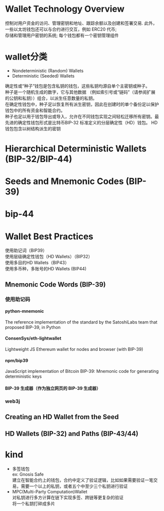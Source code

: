 # Wallet Technology Overview
控制对用户资金的访问、管理密钥和地址、跟踪余额以及创建和签署交易. 此外，一些以太坊钱包还可以与合约进行交互，例如 ERC20 代币;   
存储和管理用户密钥的系统; 每个钱包都有一个密钥管理组件

# wallet分类
* Nondeterministic (Random) Wallets  
* Deterministic (Seeded) Wallets
  
确定性或“种子”钱包是包含私钥的钱包，这些私钥均源自单个主密钥或种子。  
种子是一个随机生成的数字，它与其他数据 （例如索引号或“链码”（请参阅扩展的公钥和私钥））组合，以派生任意数量的私钥。  
在确定性钱包中，种子足以恢复所有派生密钥，因此在创建时的单个备份足以保护钱包中的所有资金和智能合约。  
种子也足以用于钱包导出或导入，允许在不同钱包实现之间轻松迁移所有密钥。最先进的确定性钱包形式是比特币BIP-32 标准定义的分层确定性（HD）钱包。
HD 钱包包含以树结构派生的密钥
# Hierarchical Deterministic Wallets (BIP-32/BIP-44)
# Seeds and Mnemonic Codes (BIP-39)
# bip-44
# Wallet Best Practices
使用助记词（BIP39）   
使用层级确定性钱包（HD Wallets）（BIP32）   
使用多目的HD Wallets（BIP43）   
使用多币种，多账号的HD Wallets (BIP44)
## Mnemonic Code Words (BIP-39)
### 使用助记码
#### python-mnemonic
The reference implementation of the standard by the SatoshiLabs team that proposed BIP-39, in Python
#### ConsenSys/eth-lightwallet
Lightweight JS Ethereum wallet for nodes and browser (with BIP-39)
#### npm/bip39
JavaScript implementation of Bitcoin BIP-39: Mnemonic code for generating deterministic keys
#### BIP-39 生成器（作为独立网页的 BIP-39 生成器）
### web3j
## Creating an HD Wallet from the Seed
## HD Wallets (BIP-32) and Paths (BIP-43/44)
# kind
* 多签钱包  
ex: Gnosis Safe  
建立在智能合约上的钱包，合约中定义了验证逻辑，比如如果需要验证一笔交易，需要一个以上的私钥，或者五个中至少三个私钥进行验证
* MPC(Multi-Party Computation)Wallet   
对私钥进行多方计算在链下实现多签、跨链等更复杂的验证   
将一个私钥打碎成多片